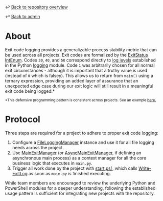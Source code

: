 ↩️ [Back to repository overview](../../README.md)

↩️ [Back to admin](../README.md)

# About

Exit code logging provides a generalizable process stability metric that can be used across all projects. Exit codes are formalized by the [ExitStatus](../../library/akdof_shared/src/akdof_shared/protocol/file_logging_manager.py#L19) [IntEnum](https://docs.python.org/3/library/enum.html#enum.IntEnum). Codes  `30`, `40`, and `50` correspond directly to [log levels](https://docs.python.org/3/library/logging.html#logging-levels) established in the Python [logging](https://docs.python.org/3/library/logging.html) module. Code `1` was arbitrarily chosen for all normal exit circumstances - although it is important that a truthy value is used (instead of `0` which is falsey). This allows us to return from `main()` using a ternary expression, providing an added layer of assurance that an unexpected edge case during our exit logic will still result in a meaningful exit code being logged.*

<sub>*This defensive programming pattern is consistent across projects. See an example [here.](../../projects/regional_kmz_for_ftp/main.py#L53)</sub>

# Protocol

Three steps are required for a project to adhere to proper exit code logging:
1. Configure a [FileLoggingManager](../../library/akdof_shared/src/akdof_shared/protocol/file_logging_manager.py#L82) instance and use it for all file logging needs across the project.
2. Use [MainExitManager](../../library/akdof_shared/src/akdof_shared/protocol/main_exit_manager.py#L76) (or [AsyncMainExitManager](../../library/akdof_shared/src/akdof_shared/protocol/main_exit_manager.py#L101), if defining an asynchronous main process) as a context manager for all the core business logic that executes in `main.py`.
3. Trigger all work done by the project with [start.ps1](../../projects/README.md#startps1), which calls [Write-ExitLog](WriteExitLog.psm1#L1) as soon as `main.py` is finished executing.

While team members are encouraged to review the underlying Python and PowerShell modules for a deeper understanding, following the established usage pattern is sufficient for integrating new projects with the repository. 